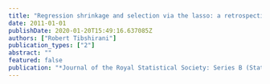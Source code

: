 ```yaml
---
title: "Regression shrinkage and selection via the lasso: a retrospective"
date: 2011-01-01
publishDate: 2020-01-20T15:49:16.637085Z
authors: ["Robert Tibshirani"]
publication_types: ["2"]
abstract: ""
featured: false
publication: "*Journal of the Royal Statistical Society: Series B (Statistical Methodology)*"
---
```


